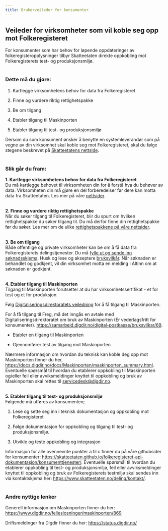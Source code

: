 ```yaml
---
title: Brukerveileder for konsumenter
---
```


## Veileder for virksomheter som vil koble seg opp mot Folkeregisteret

For konsumenter som har behov for løpende oppdateringer av folkeregisteropplysninger tilbyr Skatteetaten direkte oppkobling mot Folkeregisterets test- og produksjonsmiljø.<br/><br/> 

 ### Dette må du gjøre:

1.	Kartlegge virksomhetens behov for data fra Folkeregisteret

2.	Finne og vurdere riktig rettighetspakke

2.	Be om tilgang

4.	Etabler tilgang til Maskinporten 

5.	Etabler tilgang til test- og produksjonsmiljø

Dersom du som konsument ønsker å benytte en systemleverandør som på vegne av din virksomhet skal koble seg mot Folkeregisteret, skal du følge stegene beskrevet på [Skatteetatens nettside](https://www.skatteetaten.no/deling/folkeregisteret/intro/). 
<br/><br/>

### Slik går du fram:

<b> 1. Kartlegge virksomhetens behov for data fra Folkeregisteret </b>  
Du må kartlegge behovet til virksomheten din for å forstå hva du behøver av data. Virksomheten din må gjøre en del forberedelser før dere kan motta data fra Skatteetaten. Les mer på våre [nettsider](https://www.skatteetaten.no/deling/folkeregisteret/intro/kartlegg/) <br/><br/>

<b> 2. Finne og vurdere riktig rettighetspakke </b><br>
Når du søker tilgang til Folkeregisteret, blir du spurt om hvilken rettighetspakke du søker tilgang til. Du må derfor finne din rettighetspakke før du søker. 
Les mer om de ulike [rettighetspakkene på våre nettsider](https://www.skatteetaten.no/deling/folkeregisteret/intro/finne-data/).
<br/><br/>

<b> 3. Be om tilgang </b><br>
Både offentlige og private virksomheter kan be om å få data fra Folkeregisterets delingstjenester. Du må [fylle ut og sende inn søknadsskjema](https://www.altinn.no/skjemaoversikt/skatteetaten/soknad-om-tilgang-til-folkeregisteropplysninger/). Husk og lese og akseptere [bruksvilkår](https://www.skatteetaten.no/deling/folkeregisteret/bruksvilkar/).
Når søknaden er behandlet og godkjent, vil din virksomhet motta en melding i Altinn om at søknaden er godkjent. <br/><br/>

<b> 4. Etabler tilgang til Maskinporten </b><br>
Tilgang til Maskinporten forutsetter at du har virksomhetssertifikat - et for test og et for produksjon.

Følg [Digitaliseringsdirektoratets veiledning](https://samarbeid.digdir.no/maskinporten/ta-i-bruk-maskinporten/97) for å få tilgang til Maskinporten.

For å få tilgang til Freg, må det inngås en avtale med Digitaliseringsdirektoratet om bruk av Maskinporten (Er vederlagsfritt for konsumenter). https://samarbeid.digdir.no/digital-postkasse/bruksvilkar/69. 

*	Etabler en tilgang til Maskinporten

*	Gjennomfører test av tilgang mot Maskinporten

Nærmere informasjon om hvordan du teknisk kan koble deg opp mot Maskinporten finner du her, https://docs.digdir.no/docs/Maskinporten/maskinporten_summary.html. Eventuelle spørsmål til hvordan du etablerer oppkobling til Maskinporten og/eller feil eller avviksmeldinger knyttet til oppkobling og bruk av Maskinporten skal rettes til servicedesk@digdir.no. <br/><br/>

<b> 5. Etabler tilgang til test- og produksjonsmiljø</b><br>
Følgende må utføres av konsumenten;

1.	Lese og sette seg inn i teknisk dokumentasjon og oppkobling mot Folkeregisteret

2.	Følge dokumentasjon for oppkobling og tilgang til test- og produksjonsmiljø.

3.	Utvikle og teste oppkobling og integrasjon

Informasjon for alle ovennevnte punkter a til c finner du på våre githubsider for konsumenter: https://skatteetaten.github.io/folkeregisteret-api-dokumentasjon/konsumenttjenester/. Eventuelle spørsmål til hvordan du etablerer oppkobling til test- og produksjonsmiljø, feil eller avviksmeldinger knyttet til oppkobling og bruk av Folkeregisterets testmiljø skal sendes inn via kontaktskjema her: https://www.skatteetaten.no/deling/kontakt/. <br/><br/>

### Andre nyttige lenker

Generell informasjon om Maskinporten finner du her: https://www.digdir.no/felleslosninger/maskinporten/869

Driftsmeldinger fra Digdir finner du her: https://status.digdir.no/
